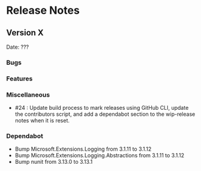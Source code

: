 # Release Notes

## Version X

Date: ???

### Bugs

### Features

### Miscellaneous

- #24 : Update build process to mark releases using GitHub CLI, update the contributors script, and add a dependabot section to the wip-release notes when it is reset.

### Dependabot

- Bump Microsoft.Extensions.Logging from 3.1.11 to 3.1.12
- Bump Microsoft.Extensions.Logging.Abstractions from 3.1.11 to 3.1.12
- Bump nunit from 3.13.0 to 3.13.1

